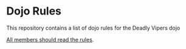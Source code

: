 Dojo Rules
==========

This repository contains a list of dojo rules for the Deadly Vipers dojo

[All members should read the rules]("https://github.com/deadlyvipers").